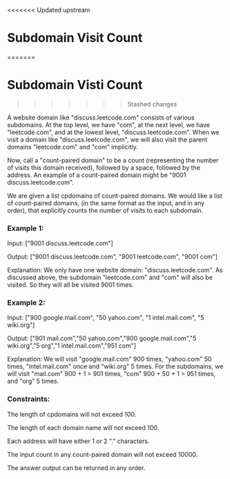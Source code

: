 <<<<<<< Updated upstream
# Subdomain Visit Count
=======
# Subdomain Visti Count
>>>>>>> Stashed changes

A website domain like "discuss.leetcode.com" consists of various subdomains. At the top level, we have "com", at the next level, we have "leetcode.com", and at the lowest level, "discuss.leetcode.com". When we visit a domain like "discuss.leetcode.com", we will also visit the parent domains "leetcode.com" and "com" implicitly.

Now, call a "count-paired domain" to be a count (representing the number of visits this domain received), followed by a space, followed by the address. An example of a count-paired domain might be "9001 discuss.leetcode.com".

We are given a list cpdomains of count-paired domains. We would like a list of count-paired domains, (in the same format as the input, and in any order), that explicitly counts the number of visits to each subdomain.


### Example 1:

Input: ["9001 discuss.leetcode.com"]

Output: ["9001 discuss.leetcode.com", "9001 leetcode.com", "9001 com"]

Explanation: 
We only have one website domain: "discuss.leetcode.com". As discussed above, the subdomain "leetcode.com" and "com" will also be visited. So they will all be visited 9001 times.

### Example 2:

Input: ["900 google.mail.com", "50 yahoo.com", "1 intel.mail.com", "5 wiki.org"]

Output: ["901 mail.com","50 yahoo.com","900 google.mail.com","5 wiki.org","5 org","1 intel.mail.com","951 com"]

Explanation: 
We will visit "google.mail.com" 900 times, "yahoo.com" 50 times, "intel.mail.com" once and "wiki.org" 5 times. For the subdomains, we will visit "mail.com" 900 + 1 = 901 times, "com" 900 + 50 + 1 = 951 times, and "org" 5 times.

### Constraints:

The length of cpdomains will not exceed 100. 

The length of each domain name will not exceed 100.

Each address will have either 1 or 2 "." characters.

The input count in any count-paired domain will not exceed 10000.

The answer output can be returned in any order.
